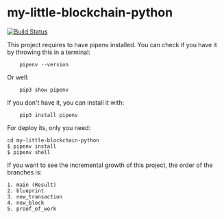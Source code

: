 # my-little-blockchain-python

[![Build Status](https://app.travis-ci.com/UnderABloodySky/my-little-blockchain-python.svg?branch=main)](https://app.travis-ci.com/UnderABloodySky/my-little-blockchain-python)

This project requires to have pipenv installed. You can check if you have it by throwing this in a terminal:

```
	pipenv --version
```

Or well:


```
	pip3 show pipenv
```

If you don't have it, you can install it with:

```
	pip3 install pipenv
```

For deploy its, only you need:

```
cd my-little-blockchain-python
$ pipenv install
$ pipenv shell
```
If you want to see the incremental growth of this project, the order of the branches is:

	1. main (Result)
	2. blueprint
	3. new_transaction
	4. new_block
	5. proof_of_work